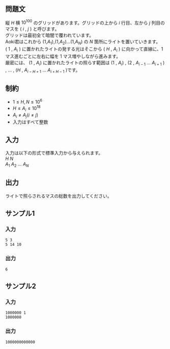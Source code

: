 ## 問題文

縦 $H$ 横 $10^{100}$ のグリッドがあります。グリッドの上から $i$ 行目、左から $j$ 列目のマスを $\lparen$ $i$ , $j$ $\rparen$ と呼びます。  
グリッドは最初全て暗闇で覆われています。  
Aoki君はこれから $\lparen$$1$,$A_1$$\rparen$,$\lparen$$1$,$A_2$$\rparen$$\dots$$\lparen$$1$,$A_N$$\rparen$ の $N$ 箇所にライトを置いていきます。  
$\lparen$ $1$ , $A_i$ $\rparen$ に置かれたライトの発する光はそこから $\lparen$ $H$ , $A_i$ $\rparen$ に向かって直線に、$1$ マス進むごとに左右に幅を $1$ マス増やしながら進みます。   
厳密には、 $\lparen$$1$ , $A_i$$\rparen$ に置かれたライトの照らす範囲は $\lparen$$1$ , $A_i$$\rparen$ , $\lparen$$2$ , $A_{i-1}$ $\dots$ $A_{i+1}$ $\rparen$ , $\dots$ , $\lparen$$H$ , $A_{i - H + 1}$ $\dots$ $A_{i + H - 1}$ $\rparen$です。  


## 制約
- $1 \leq H, N \leq 10^{6}$
- $H \leq A_i \leq 10^{18}$
- $A_i \neq A_j \lparen i \neq j \rparen$
- 入力はすべて整数

## 入力

入力は以下の形式で標準入力から与えられます。  
$H$ $N$  
$A_1$ $A_2$ $\ldots$ $A_N$  

## 出力

ライトで照らされるマスの総数を出力してください。

## サンプル1

### 入力
```
5 3
5 14 10

```

### 出力
```
6

```

## サンプル2

### 入力
```
1000000 1
1000000

```

### 出力
```
1000000000000

```